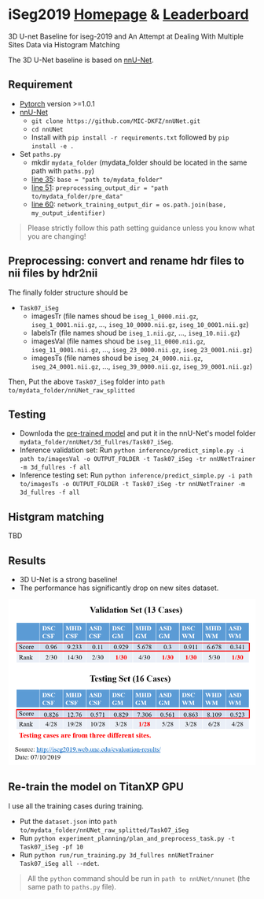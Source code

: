# iSeg2019 [Homepage](http://iseg2019.web.unc.edu/) & [Leaderboard](http://iseg2019.web.unc.edu/evaluation-results/)
3D U-net Baseline for iseg-2019 and An Attempt at Dealing With Multiple Sites Data via Histogram Matching

The 3D U-Net baseline is based on [nnU-Net](https://github.com/MIC-DKFZ/nnUNet).

## Requirement
- [Pytorch](https://pytorch.org/get-started/locally/) version >=1.0.1
- [nnU-Net](https://github.com/MIC-DKFZ/nnUNet)
  - `git clone https://github.com/MIC-DKFZ/nnUNet.git`
  - `cd nnUNet`
  - Install with `pip install -r requirements.txt` followed by `pip install -e .`
- Set `paths.py`
  - mkdir `mydata_folder` (mydata_folder should be located in the same path with `paths.py`) 
  - [line 35](https://github.com/MIC-DKFZ/nnUNet/blob/f0276df1786a9b4f8e7722152e601dfa542df07f/nnunet/paths.py#L35): `base = "path to/mydata_folder"`
  - [line 51](https://github.com/MIC-DKFZ/nnUNet/blob/f0276df1786a9b4f8e7722152e601dfa542df07f/nnunet/paths.py#L51): `preprocessing_output_dir = "path to/mydata_folder/pre_data"`
  - [line 60](https://github.com/MIC-DKFZ/nnUNet/blob/f0276df1786a9b4f8e7722152e601dfa542df07f/nnunet/paths.py#L60): `network_training_output_dir = os.path.join(base, my_output_identifier)`

> Please strictly follow this path setting guidance unless you know what you are changing!

## Preprocessing: convert and rename hdr files to nii files by hdr2nii 
The finally folder structure should be 
- `Task07_iSeg`
  - imagesTr (file names shoud be `iseg_1_0000.nii.gz`, `iseg_1_0001.nii.gz`, ..., `iseg_10_0000.nii.gz`, `iseg_10_0001.nii.gz`)
  - labelsTr (file names shoud be `iseg_1.nii.gz`, ..., `iseg_10.nii.gz`)
  - imagesVal (file names shoud be `iseg_11_0000.nii.gz`, `iseg_11_0001.nii.gz`, ..., `iseg_23_0000.nii.gz`, `iseg_23_0001.nii.gz`)
  - imagesTs (file names shoud be `iseg_24_0000.nii.gz`, `iseg_24_0001.nii.gz`, ..., `iseg_39_0000.nii.gz`, `iseg_39_0001.nii.gz`)

Then, Put the above `Task07_iSeg` folder into `path to/mydata_folder/nnUNet_raw_splitted`

## Testing
- Downloda the [pre-trained model]() and put it in the nnU-Net's model folder `mydata_folder/nnUNet/3d_fullres/Task07_iSeg`.
- Inference validation set: Run `python inference/predict_simple.py -i path to/imagesVal -o OUTPUT_FOLDER -t Task07_iSeg -tr nnUNetTrainer -m 3d_fullres -f all`
- Inference testing set: Run `python inference/predict_simple.py -i path to/imagesTs -o OUTPUT_FOLDER -t Task07_iSeg -tr nnUNetTrainer -m 3d_fullres -f all`


## Histgram matching
TBD

## Results
- 3D U-Net is a strong baseline!
- The performance has significantly drop on new sites dataset.

![Results on Leardboard](https://github.com/JunMa11/iseg2019/blob/master/iSegResults/Rank.PNG)

## Re-train the model on TitanXP GPU
I use all the training cases during training. 
- Put the `dataset.json` into `path to/mydata_folder/nnUNet_raw_splitted/Task07_iSeg`
- Run `python experiment_planning/plan_and_preprocess_task.py -t Task07_iSeg -pf 10`
- Run `python run/run_training.py 3d_fullres nnUNetTrainer Task07_iSeg all --ndet`.

> All the `python` command should be run in `path to nnUNet/nnunet` (the same path to `paths.py` file).
